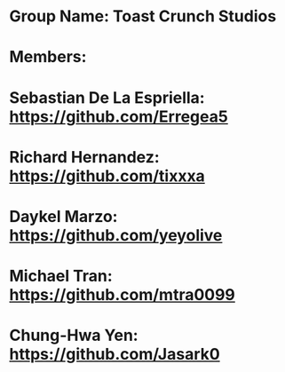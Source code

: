 # Group Name: Toast Crunch Studios
# Members: 
# Sebastian De La Espriella: https://github.com/Erregea5
# Richard Hernandez: https://github.com/tixxxa
# Daykel Marzo: https://github.com/yeyolive
# Michael Tran: https://github.com/mtra0099
# Chung-Hwa Yen: https://github.com/Jasark0
